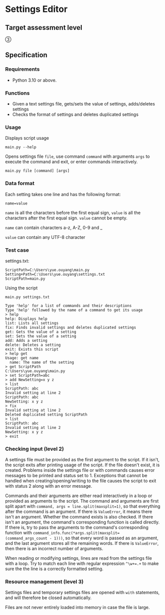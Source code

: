 # Settings Editor

## Target assessment level

&#9314;

## Specification

### Requirements

- Python 3.10 or above.

### Functions

- Given a text settings file, gets/sets the value of settings, adds/deletes settings
- Checks the format of settings and deletes duplicated settings

### Usage

Displays script usage

```
main.py --help
```

Opens settings file `file`, use command `command` with arguments `args` to execute the command and exit, or enter commands interactively.

```
main.py file [command] [args]
```

### Data format

Each setting takes one line and has the following format:

```
name=value
```

`name` is all the characters before the first equal sign, `value` is all the characters after the first equal sign. `value` cannot be empty.

`name` can contain characters a-z, A-Z, 0-9 and _

`value` can contain any UTF-8 character

### Test case

settings.txt:

```
ScriptPath=C:\Users\yue.ouyang\main.py
Setting+Path=C:\Users\yue.ouyang\settings.txt
ScriptPath=main.py
```

Using the script

```
main.py settings.txt 

Type 'help' for a list of commands and their descriptions
Type 'help' followed by the name of a command to get its usage
> help
help: Displays help
list: Lists all settings
fix: Finds invalid settings and deletes duplicated settings
get: Gets the value of a setting
set: Sets the value of a setting
add: Adds a setting
delete: Deletes a setting
exit: Exists this script
> help get
Usage: get name
  name: The name of the setting
> get ScriptPath
C:\Users\yue.ouyang\main.py
> set ScriptPath=abc
> add NewSetting=x y z
> list
ScriptPath: abc
Invalid setting at line 2
ScriptPath: abc
NewSetting: x y z
> fix
Invalid setting at line 2
Deleted duplicated setting ScriptPath
> list
ScriptPath: abc
Invalid setting at line 2
NewSetting: x y z
> exit
```

### Checking input (level 2)

A settings file must be provided as the first argument to the script. If it isn't, the script exits after printing usage of the script. If the file doesn't exist, it is created. Problems inside the settings file or with commands causes error messages to be printed and status set to 1. Exceptions that cannot be handled when creating/opening/writing to the file causes the script to exit with status 2 along with an error message.

Commands and their arguments are either read interactively in a loop or provided as arguments to the script. The command and arguments are first split apart with `command, args = line.split(maxsplit=1)`, so that everything after the command is an argument. If there is `ValueError`, it means there isn't an argument. Whether the command exists is also checked. If there isn't an argument, the command's corresponding function is called directly. If there is, try to pass the arguments to the command's corresponding function with `command_info.func(*args.split(maxsplit=(command_args_count - 1)))`, so that every word is passed as an argument, and the last argument stores all the remaining words. If there is `ValueError`, then there is an incorrect number of arguments.

When reading or modifying settings, lines are read from the settings file with a loop. Try to match each line with regular expression `^\w+=.+` to make sure the the line is a correctly formatted setting.

### Resource management (level 3)

Settings files and temporary settings files are opened with `with` statements, and will therefore be closed automatically.

Files are not never entirely loaded into memory in case the file is large.
